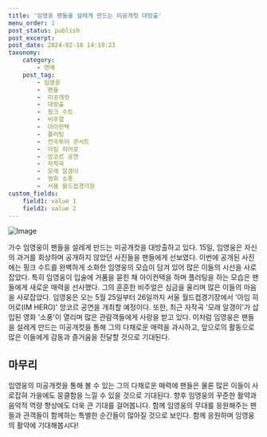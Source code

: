 ```yaml
---
title: '임영웅 팬들을 설레게 만드는 미공개컷 대방출'
menu_order: 1
post_status: publish
post_excerpt: 
post_date: 2024-02-16 14:19:23
taxonomy:
    category:
        - 연예
    post_tag:
        - 임영웅
        -  팬들
        -  미공개컷
        -  대방출
        -  핑크 수트
        -  비주얼
        -  아이컨택
        -  플러팅
        -  전국투어 콘서트
        -  아임 히어로
        -  앙코르 공연
        -  자작곡
        -  모래 알갱이
        -  영화 소풍
        -  서울 월드컵경기장
custom_fields:
    field1: value 1
    field2: value 2
---
```


![Image](https://ssl.pstatic.net/mimgnews/image/112/2024/02/15/202402151431342860982_20240215144607_01_20240215144701186.jpg?type=w540)

가수 임영웅이 팬들을 설레게 만드는 미공개컷을 대방출하고 있다. 15일, 임영웅은 자신의 과거를 회상하며 공개하지 않았던 사진들을 팬들에게 선보였다. 이번에 공개된 사진에는 핑크 수트를 완벽하게 소화한 임영웅의 모습이 담겨 있어 많은 이들의 시선을 사로잡았다. 특히 임영웅이 입술에 거품을 묻힌 채 아이컨택을 하며 플러팅을 하는 모습은 팬들에게 새로운 매력을 선사했다. 그의 훈훈한 비주얼은 심금을 울리며 많은 이들의 마음을 사로잡았다.
임영웅은 오는 5월 25일부터 26일까지 서울 월드컵경기장에서 '아임 히어로(IM HERO)' 앙코르 공연을 개최할 예정이다. 또한, 최근 자작곡 '모래 알갱이'가 삽입된 영화 '소풍'이 열리며 많은 관람객들에게 사랑을 받고 있다.
이처럼 임영웅은 팬들을 설레게 만드는 미공개컷을 통해 그의 다채로운 매력을 과시하고, 앞으로의 활동으로 많은 이들에게 감동과 즐거움을 전달할 것으로 기대된다.
## 마무리
임영웅의 미공개컷을 통해 볼 수 있는 그의 다채로운 매력에 팬들은 물론 많은 이들이 사로잡혀 가을에도 뭉클함을 느낄 수 있을 것으로 기대된다. 향후 임영웅의 꾸준한 활약과 음악적 역량 향상에도 더욱 큰 기대를 걸어봅니다. 함께 임영웅의 무대를 응원해주는 팬들과 관객들이 함께하는 특별한 순간들이 많아질 것으로 보인다. 함께 응원하며 임영웅의 활약에 기대해봅시다!
